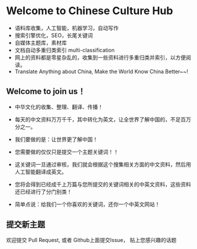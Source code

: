 # Welcome to Chinese Culture Hub

* 语料库收集，人工智能，机器学习，自动写作
* 搜索引擎优化，SEO，长尾关键词
* 自媒体主题库，素材库
* 文档自动多重归类索引 multi-classification
* 网上的资料都是零星杂乱的，收集到一些资料进行多重归类并索引，以方便阅读。
* Translate Anything about China, Make the World Know China Better~~!

## Welcome to join us！
- 中华文化的收集、整理、翻译、传播！
- 每天的中文资料万万千千，其中转化为英文，让全世界了解中国的，不足百万分之一。
- 我们要做的是：让世界更了解中国！

- 您需要做的仅仅只是提交一个主题关键词！！
- 这关键词一旦通过审核，我们就会根据这个搜集相关方面的中文资料，然后用人工智能翻译成英文。
- 您将会得到已经成千上万篇与您所提交的关键词相关的中英文资料，这些资料还已经进行了分门别类！
- 简单点说：给我们一个你喜欢的关键词，还你一个中英文网站！

## 提交新主题
欢迎提交 Pull Request, 或者 Github上面提交Issue， 贴上您感兴趣的话题
